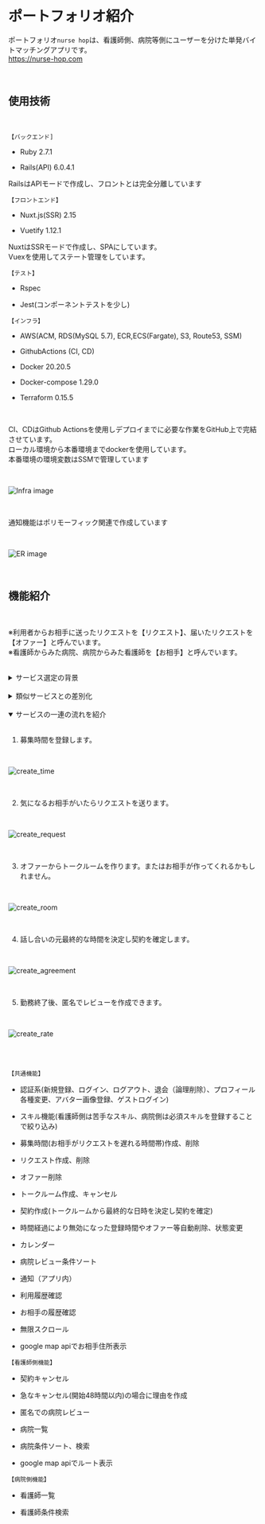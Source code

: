 # ポートフォリオ紹介
ポートフォリオ`nurse hop`は、看護師側、病院等側にユーザーを分けた単発バイトマッチングアプリです。  
https://nurse-hop.com

<br>

## 使用技術

<br>

`【バックエンド]`

- Ruby 2.7.1

- Rails(API) 6.0.4.1

RailsはAPIモードで作成し、フロントとは完全分離しています



`【フロントエンド】`

- Nuxt.js(SSR) 2.15

- Vuetify 1.12.1

NuxtはSSRモードで作成し、SPAにしています。  
Vuexを使用してステート管理をしています。


`【テスト】`

- Rspec

- Jest(コンポーネントテストを少し)



`【インフラ】`

- AWS(ACM, RDS(MySQL 5.7), ECR,ECS(Fargate), S3, Route53, SSM)

- GithubActions (CI, CD)

- Docker 20.20.5

- Docker-compose 1.29.0

- Terraform 0.15.5

<br>

CI、CDはGithub Actionsを使用しデプロイまでに必要な作業をGitHub上で完結させています。  
ローカル環境から本番環境までdockerを使用しています。  
本番環境の環境変数はSSMで管理しています

<br>

![Infra image](readme/Infra.png)

<br>

通知機能はポリモーフィック関連で作成しています

<br>

![ER image](readme/ER.png)

<br>

## 機能紹介

<br>

※利用者からお相手に送ったリクエストを【リクエスト】、届いたリクエストを【オファー】と呼んでいます。  
※看護師からみた病院、病院からみた看護師を【お相手】と呼んでいます。

<br>

<details>
<summary>サービス選定の背景</summary>

現在看護師として働いていない潜在看護師と言われる人の人数は70万人と、全体の看護師の3分の1を占めています。  今日のコロナ渦の影響や、今後さらに加速する高齢化社会において潜在看護師の活躍が求められています。  
潜在看護師の復職しない理由において

1. 夜勤ができない
2. 職場の受け入れ環境が不安
3. 現在の医療技術についていけない
4. 責任が重く、医療事故が怖い
5. 急な休みが取れない

等の理由が上位である現状があります。
これらの理由をカバーして潜在看護師が働きやすくなるアプリを作成してみたいと考えました。  

</details>

<br>

<details>
<summary>類似サービスとの差別化</summary>

病院等側からも看護師側にバイトのオファーができるようにして病院側が積極的に人手不足を解消できるようにしました。  
契約の前に看護師-病院等間でメッセージをやり取りしコミュニケーションを図ることで、事前に詳しい業務内容確認できたりなど、不安を解消できるようにしました。  
業務形態を単発バイトに絞ることでターゲットの選定を明白にしました。  
看護師側は苦手なスキル、病院側は必須スキルを登録することで、医療技術でついていけないという不安を解消できるようにしました。

</details>

<br>

<details open>
<summary>サービスの一連の流れを紹介</summary>

<br>

1. 募集時間を登録します。

<br>

![create_time](readme/create_time.gif)

<br>

2. 気になるお相手がいたらリクエストを送ります。

<br>

![create_request](readme/create_request.gif)

<br>

3. オファーからトークルームを作ります。またはお相手が作ってくれるかもしれません。

<br>

![create_room](readme/create_room.gif)

<br>

4. 話し合いの元最終的な時間を決定し契約を確定します。

<br>

![create_agreement](readme/create_agreement.gif)

<br>

5. 勤務終了後、匿名でレビューを作成できます。

<br>

![create_rate](readme/create_rate.gif)

<br>

</details>

<br>

`【共通機能】`

- 認証系(新規登録、ログイン、ログアウト、退会（論理削除）、プロフィール各種変更、アバター画像登録、ゲストログイン)

- スキル機能(看護師側は苦手なスキル、病院側は必須スキルを登録することで絞り込み)

- 募集時間(お相手がリクエストを遅れる時間帯)作成、削除

- リクエスト作成、削除

- オファー削除

- トークルーム作成、キャンセル

- 契約作成(トークルームから最終的な日時を決定し契約を確定)

- 時間経過により無効になった登録時間やオファー等自動削除、状態変更

- カレンダー

- 病院レビュー条件ソート

- 通知（アプリ内）

- 利用履歴確認

- お相手の履歴確認

- 無限スクロール

- google map apiでお相手住所表示

`【看護師側機能】`

- 契約キャンセル

- 急なキャンセル(開始48時間以内)の場合に理由を作成

- 匿名での病院レビュー

- 病院一覧

- 病院条件ソート、検索

- google map apiでルート表示

`【病院側機能】`

- 看護師一覧

- 看護師条件検索